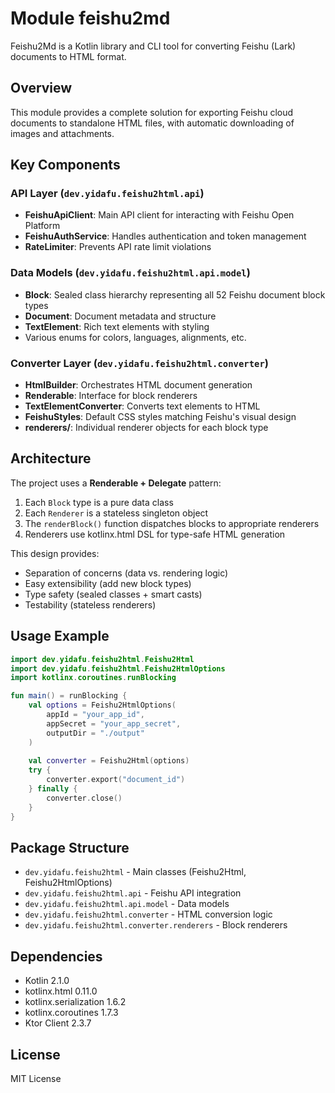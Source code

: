 # Module feishu2md

Feishu2Md is a Kotlin library and CLI tool for converting Feishu (Lark) documents to HTML format.

## Overview

This module provides a complete solution for exporting Feishu cloud documents to standalone HTML files, with automatic downloading of images and attachments.

## Key Components

### API Layer (`dev.yidafu.feishu2html.api`)

- **FeishuApiClient**: Main API client for interacting with Feishu Open Platform
- **FeishuAuthService**: Handles authentication and token management
- **RateLimiter**: Prevents API rate limit violations

### Data Models (`dev.yidafu.feishu2html.api.model`)

- **Block**: Sealed class hierarchy representing all 52 Feishu document block types
- **Document**: Document metadata and structure
- **TextElement**: Rich text elements with styling
- Various enums for colors, languages, alignments, etc.

### Converter Layer (`dev.yidafu.feishu2html.converter`)

- **HtmlBuilder**: Orchestrates HTML document generation
- **Renderable**: Interface for block renderers
- **TextElementConverter**: Converts text elements to HTML
- **FeishuStyles**: Default CSS styles matching Feishu's visual design
- **renderers/**: Individual renderer objects for each block type

## Architecture

The project uses a **Renderable + Delegate** pattern:

1. Each `Block` type is a pure data class
2. Each `Renderer` is a stateless singleton object
3. The `renderBlock()` function dispatches blocks to appropriate renderers
4. Renderers use kotlinx.html DSL for type-safe HTML generation

This design provides:
- Separation of concerns (data vs. rendering logic)
- Easy extensibility (add new block types)
- Type safety (sealed classes + smart casts)
- Testability (stateless renderers)

## Usage Example

```kotlin
import dev.yidafu.feishu2html.Feishu2Html
import dev.yidafu.feishu2html.Feishu2HtmlOptions
import kotlinx.coroutines.runBlocking

fun main() = runBlocking {
    val options = Feishu2HtmlOptions(
        appId = "your_app_id",
        appSecret = "your_app_secret",
        outputDir = "./output"
    )
    
    val converter = Feishu2Html(options)
    try {
        converter.export("document_id")
    } finally {
        converter.close()
    }
}
```

## Package Structure

- `dev.yidafu.feishu2html` - Main classes (Feishu2Html, Feishu2HtmlOptions)
- `dev.yidafu.feishu2html.api` - Feishu API integration
- `dev.yidafu.feishu2html.api.model` - Data models
- `dev.yidafu.feishu2html.converter` - HTML conversion logic
- `dev.yidafu.feishu2html.converter.renderers` - Block renderers

## Dependencies

- Kotlin 2.1.0
- kotlinx.html 0.11.0
- kotlinx.serialization 1.6.2
- kotlinx.coroutines 1.7.3
- Ktor Client 2.3.7

## License

MIT License

